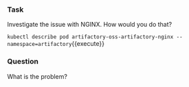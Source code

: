 ### Task
Investigate the issue with NGINX. How would you do that?

`kubectl describe pod artifactory-oss-artifactory-nginx --namespace=artifactory`{{execute}}

### Question
What is the problem?


 
